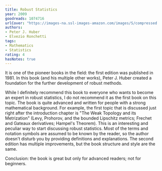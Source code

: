 ```yaml
---
title: Robust Statistics
year: 2009
goodreads: 1074716
urlCover: "https://images-na.ssl-images-amazon.com/images/S/compressed.photo.goodreads.com/books/1180761288i/1074716.jpg"
authors:
- Peter J. Huber
- Elvezio Ronchetti
tags:
- Mathematics
- Statistics
rating: 4
hasNotes: true
---
```


It is one of the pioneer books in the field: the first edition was published in 1981.
In this book (and his multiple other works), Peter J. Huber created a foundation for
  the further development of robust methods.

While I definitely recommend this book to everyone who wants to become an expert in robust statistics,
  I do not recommend it as the first book on this topic.
The book is quite advanced and written for people with a strong mathematical background.
For example, the first topic that is discussed just right after the introduction chapter
  is "The Weak Topology and its Metrization"
  (Levy, Prohorov, and the bounded Lipschitz metrics; Frechet and Gateaux derivatives; Hampel's Theorem).
This is an interesting and peculiar way to start discussing robust statistics.
Most of the terms and notation symbols are assumed to be known by the reader,
  so the author doesn't disturb you by providing definitions and explanations.
The second edition has multiple improvements, but the book structure and style are the same.

Conclusion: the book is great but only for advanced readers; not for beginners.
